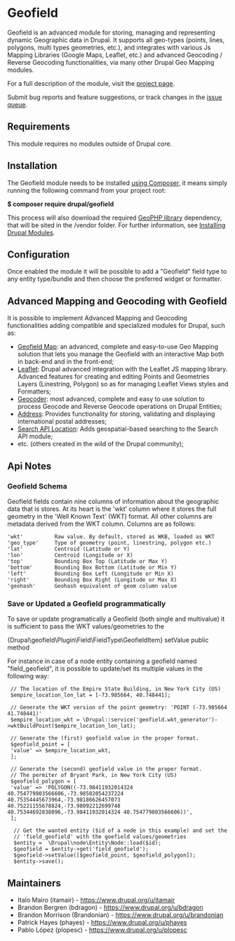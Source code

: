 # Geofield

Geofield is an advanced module for storing, managing and representing dynamic
Geographic data in Drupal. It supports all geo-types (points, lines, polygons,
multi types geometries, etc.), and integrates with various Js Mapping Libraries
(Google Maps, Leaflet, etc.) and advanced Geocoding / Reverse Geocoding
functionalities, via many other Drupal Geo Mapping modules.

For a full description of the module, visit the
[project page](https://www.drupal.org/project/geofield).

Submit bug reports and feature suggestions, or track changes in the
[issue queue](https://www.drupal.org/project/issues/geofield).


## Requirements

This module requires no modules outside of Drupal core.


## Installation

The Geofield module needs to be installed
[using Composer](https://www.drupal.org/docs/develop/using-composer/using-composer-to-manage-drupal-site-dependencies),
it means simply running the following command from your project root:

__$ composer require drupal/geofield__

This process will also download the required <a href="https://github.com/phayes/geoPHP" title="GeoPHP library" target="_blank" rel="nofollow">GeoPHP library</a> dependency,
that will be sited in the /vendor folder.
For further information, see
[Installing Drupal Modules](https://www.drupal.org/docs/extending-drupal/installing-drupal-modules).


## Configuration

Once enabled the module it will be possible to add a "Geofield" field type to
any entity type/bundle and then choose the preferred widget or formatter.


## Advanced Mapping and Geocoding with Geofield

It is possible to implement Advanced Mapping and Geocoding functionalities
adding compatible and specialized modules for Drupal, such as:

- [Geofield Map](https://www.drupal.org/project/geofield_map): an advanced,
complete and easy-to-use Geo Mapping solution that lets you manage the Geofield
with an interactive Map both in back-end and in the front-end;
- [Leaflet](https://www.drupal.org/project/leaflet): Drupal advanced integration
with the Leaflet JS mapping library. Advanced features for creating and editing
Points and Geometries Layers (Linestring, Polygon) so as for managing Leaflet
Views styles and Formatters;
- [Geocoder](https://www.drupal.org/project/geocoder): most advanced, complete
and easy to use solution to process Geocode and Reverse Geocode operations on
Drupal Entities;
- [Address](https://www.drupal.org/project/address): Provides functionality for
storing, validating and displaying international postal addresses;
- [Search API Location](https://www.drupal.org/project/search_api_location):
Adds geospatial-based searching to the Search API module;
- etc. (others created in the wild of the Drupal community);

## Api Notes

### Geofield Schema

Geofield fields contain nine columns of information about the geographic data
that is stores. At its heart is the 'wkt' column where it stores the full
geometry in the 'Well Known Text' (WKT) format. All other columns are metadata
derived from the WKT column. Columns are as follows:
```
'wkt'          Raw value. By default, stored as WKB, loaded as WKT
'geo_type'     Type of geometry (point, linestring, polygon etc.)
'lat'          Centroid (Latitude or Y)
'lon'          Centroid (Longitude or X)
'top'          Bounding Box Top (Latitude or Max Y)
'bottom'       Bounding Box Bottom (Latitude or Min Y)
'left'         Bounding Box Left (Longitude or Min X)
'right'        Bounding Box Right (Longitude or Max X)
'geohash'      Geohash equivalent of geom column value
```


### Save or Updated a Geofield programmatically

To save or update programatically a Geofield (both single and multivalue) it is sufficient to pass the WKT values/geometries to the

{Drupal\geofield\Plugin\Field\FieldType\GeofieldItem} setValue public method

For instance in case of a node entity containing a geofield named "field_geofield",
it is possible to update/set its multiple values in the following way:

     // The location of the Empire State Building, in New York City (US)
     $empire_location_lon_lat = [-73.985664, 40.748441];

     // Generate the WKT version of the point geometry: 'POINT (-73.985664 41.748441)'
     $empire_location_wkt = \Drupal::service('geofield.wkt_generator')->wktBuildPoint($empire_location_lon_lat);

     // Generate the (first) geofield value in the proper format.
     $geofield_point = [
     'value' => $empire_location_wkt,
     ];

     // Generate the (second) geofield value in the proper format.
     // The permiter of Bryant Park, in New York City (US)
     $geofield_polygon = [
     'value' => 'POLYGON((-73.98411932014324 40.754779803566606,-73.98502054237224 40.75354445673964,-73.98186626457073 40.75221155678824,-73.98092212699748 40.75344692838096,-73.98411932014324 40.754779803566606))',
     ];

      // Get the wanted entity ($id of a node in this example) and set the
      // 'field_geofield' with the goefield values/geometries
      $entity =  \Drupal\node\Entity\Node::load($id);
      $geofield = $entity->get('field_geofield');
      $geofield->setValue([$geofield_point, $geofield_polygon]);
      $entity->save();


## Maintainers

- Italo Mairo (itamair) - https://www.drupal.org/u/itamair
- Brandon Bergren (bdragon) - https://www.drupal.org/u/bdragon
- Brandon Morrison (Brandonian) - https://www.drupal.org/u/brandonian
- Patrick Hayes (phayes) - https://www.drupal.org/u/phayes
- Pablo López (plopesc) - https://www.drupal.org/u/plopesc
